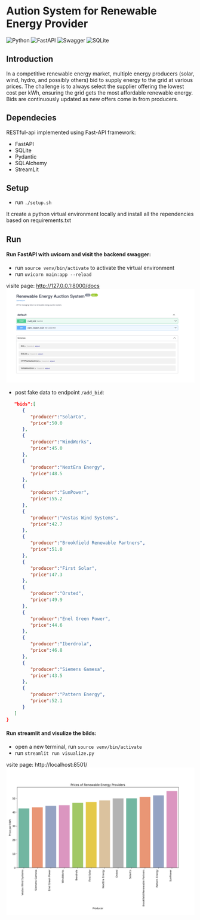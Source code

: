 # Aution System for Renewable Energy Provider

![Python](https://img.shields.io/badge/python-3670A0?style=for-the-badge&logo=python&logoColor=ffdd54)
![FastAPI](https://img.shields.io/badge/FastAPI-005571?style=for-the-badge&logo=fastapi)
![Swagger](https://img.shields.io/badge/-Swagger-%23Clojure?style=for-the-badge&logo=swagger&logoColor=white)
![SQLite](https://img.shields.io/badge/SQLite-3.36.0-brightgreen?style=for-the-badge)

## Introduction

In a competitive renewable energy market, multiple energy producers (solar, wind, hydro, and possibly others) bid to supply energy to the grid at various prices. The challenge is to always select the supplier offering the lowest cost per kWh, ensuring the grid gets the most affordable renewable energy. Bids are continuously updated as new offers come in from producers.

## Dependecies

RESTful-api implemented using Fast-API framework:

- FastAPI
- SQLite
- Pydantic
- SQLAlchemy
- StreamLit

## Setup

- run `./setup.sh`

It create a python virtual environment locally and install all the rependencies based on requirements.txt

## Run

#### Run FastAPI with uvicorn and visit the backend swagger:

- run `source venv/bin/activate` to activate the virtual environment
- run `uvicorn main:app --reload`

visite page: http://127.0.0.1:8000/docs
![alt text](https://github.com/bohuang-work/auction/blob/main/img/swagger.png)

- post fake data to endpoint `/add_bid`:

```json {
   "bids":[
      {
         "producer":"SolarCo",
         "price":50.0
      },
      {
         "producer":"WindWorks",
         "price":45.0
      },
      {
         "producer":"NextEra Energy",
         "price":48.5
      },
      {
         "producer":"SunPower",
         "price":55.2
      },
      {
         "producer":"Vestas Wind Systems",
         "price":42.7
      },
      {
         "producer":"Brookfield Renewable Partners",
         "price":51.0
      },
      {
         "producer":"First Solar",
         "price":47.3
      },
      {
         "producer":"Orsted",
         "price":49.9
      },
      {
         "producer":"Enel Green Power",
         "price":44.6
      },
      {
         "producer":"Iberdrola",
         "price":46.8
      },
      {
         "producer":"Siemens Gamesa",
         "price":43.5
      },
      {
         "producer":"Pattern Energy",
         "price":52.1
      }
   ]
}
```

#### Run streamlit and visulize the bilds:

- open a new terminal, run `source venv/bin/activate`
- run `streamlit run visualize.py`

vsite page: http://localhost:8501/
![alt text](https://github.com/bohuang-work/auction/blob/main/img/histogram.png)
